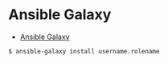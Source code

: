 # Ansible Galaxy


* [Ansible Galaxy](https://galaxy.ansible.com/)

```
$ ansible-galaxy install username.rolename
```


